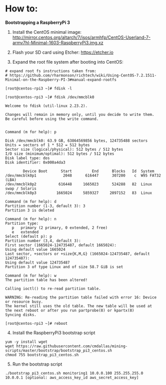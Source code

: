 # How to:
**Bootstrapping a RaspberryPi 3**
1. Install the CentOS minimal image: http://mirror.centos.org/altarch/7/isos/armhfp/CentOS-Userland-7-armv7hl-Minimal-1603-RaspberryPi3.img.xz

2. Flash your SD card using Etcher: https://etcher.io

3. Expand the root file system after booting into CentOS:
```
# expand root fs instructions taken from:
# https://github.com/rharmonson/richtech/wiki/Using-CentOS-7.2.1511-Minimal-on-the-Raspberry-PI-3#manual-expand-rootfs

[root@centos-rpi3 ~]# fdisk -l

[root@centos-rpi3 ~]# fdisk /dev/mmcblk0

Welcome to fdisk (util-linux 2.23.2).

Changes will remain in memory only, until you decide to write them.
Be careful before using the write command.


Command (m for help): p

Disk /dev/mmcblk0: 63.9 GB, 63864569856 bytes, 124735488 sectors
Units = sectors of 1 * 512 = 512 bytes
Sector size (logical/physical): 512 bytes / 512 bytes
I/O size (minimum/optimal): 512 bytes / 512 bytes
Disk label type: dos
Disk identifier: 0x000a4da3

        Device Boot      Start         End      Blocks   Id  System
/dev/mmcblk0p1            2048      616447      307200    c  W95 FAT32 (LBA)
/dev/mmcblk0p2          616448     1665023      524288   82  Linux swap / Solaris
/dev/mmcblk0p3         1665024     5859327     2097152   83  Linux

Command (m for help): d
Partition number (1-3, default 3): 3
Partition 3 is deleted

Command (m for help): n
Partition type:
   p   primary (2 primary, 0 extended, 2 free)
   e   extended
Select (default p): p
Partition number (3,4, default 3):
First sector (1665024-124735487, default 1665024):
Using default value 1665024
Last sector, +sectors or +size{K,M,G} (1665024-124735487, default 124735487):
Using default value 124735487
Partition 3 of type Linux and of size 58.7 GiB is set

Command (m for help): w
The partition table has been altered!

Calling ioctl() to re-read partition table.

WARNING: Re-reading the partition table failed with error 16: Device or resource busy.
The kernel still uses the old table. The new table will be used at
the next reboot or after you run partprobe(8) or kpartx(8)
Syncing disks.

[root@centos-rpi3 ~]# reboot
```

4. Install the RaspberryPi3 bootstrap script
```
yum -y install wget
wget https://raw.githubusercontent.com/cmdallas/mining-scripts/master/bootstrap/bootstrap_pi3_centos.sh
chmod 755 bootstrap_pi3_centos.sh
```

5. Run the bootstrap script
```
./bootstrap_pi3_centos.sh monitoring1 10.0.0.100 255.255.255.0 10.0.0.1 [optional: aws_access_key_id aws_secret_access_key]
```

